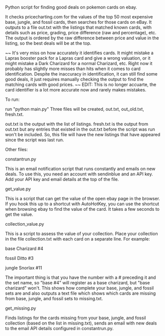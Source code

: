 Python script for finding good deals on pokemon cards on ebay.

It checks pricecharting.com for the values of the top 50 most expensive base, jungle, and fossil cards, then searches for those cards on eBay. It outputs to a file out.txt
with the listings that matched known cards, with details such as price, grading, price difference (raw and percentage), etc. The output is ordered by the raw difference between
price and value in the listing, so the best deals will be at the top.

~~
It's very miss on how accurately it identifies cards. It might mistake a Lapras booster pack for a Lapras card and give a wrong valuation, or it might mistake a Dark Charizard
for a normal Charizard, etc. Right now it probably has slightly more misses than hits when it comes to card identification.
Despite the inaccuracy in identification, it can still find some good deals, it just requires manually checking the output to find the matching cards with good prices.
~~
EDIT: This is no longer accuarte, the card identifier is a lot more accurate now and rarely makes mistakes.

To run:

run "python main.py"
Three files will be created, out.txt, out_old.txt, fresh.txt.

out.txt is the output with the list of listings.
fresh.txt is the output from out.txt but any entries that existed in the out.txt before the script was run won't be included. So, this file will have the new listings
that have appeared since the script was last run.

Other files:

constantrun.py 

This is an email notification script that runs constantly and emails on new deals. To use this, you need an account with sendinblue and an API key. Add your API key and email details at the top of the file.

get_value.py

This is a script that can get the value of the open ebay page in the browser. If you hook this up to a shortcut with AutoHotKey, you can use the shortcut when browsing ebay to find the value of the card. It takes a few seconds to get the value.

collection_value.py

This is a script to assess the value of your collection. Place your collection in the file collection.txt with each card on a separate line. For example:

base Charizard #4

fossil Ditto #3

jungle Snorlax #11

The important thing is that you have the number with a # preceding it and the set name, so "base #4" will register as a base charizard, but "base charizard" won't.
This shows how complete your base, jungle, and fossil sets are and also outputs a text file which shows which cards are missing from base, jungle, and fossil sets to missing.txt.

get_missing.py

Finds listings for the cards missing from your base, jungle, and fossil collection (based on the list in missing.txt), sends an email with new deals to the email API details configured in constantrun.py.
